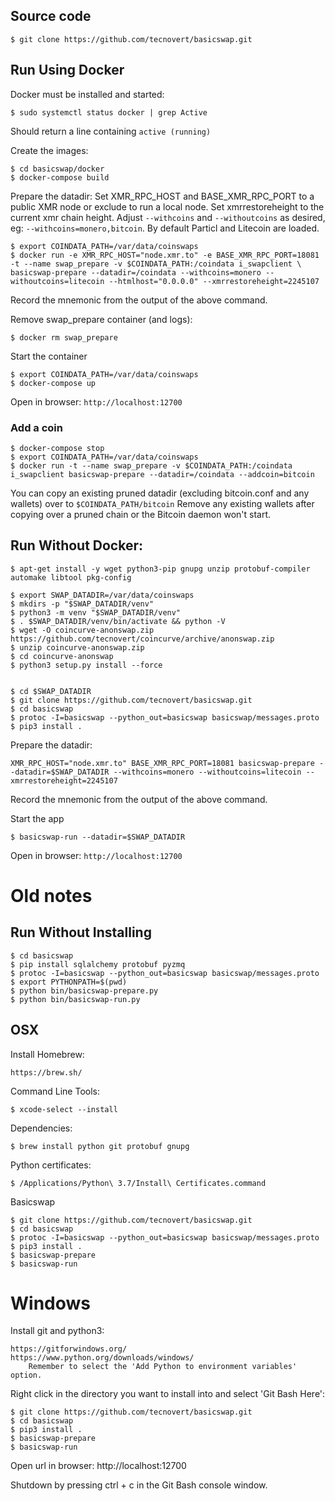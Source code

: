 
## Source code

    $ git clone https://github.com/tecnovert/basicswap.git


## Run Using Docker

Docker must be installed and started:

    $ sudo systemctl status docker | grep Active

Should return a line containing `active (running)`


Create the images:

    $ cd basicswap/docker
    $ docker-compose build

Prepare the datadir:
Set XMR_RPC_HOST and BASE_XMR_RPC_PORT to a public XMR node or exclude to run a local node.
Set xmrrestoreheight to the current xmr chain height.
Adjust `--withcoins` and `--withoutcoins` as desired, eg: `--withcoins=monero,bitcoin`.  By default Particl and Litecoin are loaded.

    $ export COINDATA_PATH=/var/data/coinswaps
    $ docker run -e XMR_RPC_HOST="node.xmr.to" -e BASE_XMR_RPC_PORT=18081 -t --name swap_prepare -v $COINDATA_PATH:/coindata i_swapclient \
    basicswap-prepare --datadir=/coindata --withcoins=monero --withoutcoins=litecoin --htmlhost="0.0.0.0" --xmrrestoreheight=2245107

Record the mnemonic from the output of the above command.

Remove swap_prepare container (and logs):

    $ docker rm swap_prepare


Start the container

    $ export COINDATA_PATH=/var/data/coinswaps
    $ docker-compose up

Open in browser: `http://localhost:12700`

### Add a coin

    $ docker-compose stop
    $ export COINDATA_PATH=/var/data/coinswaps
    $ docker run -t --name swap_prepare -v $COINDATA_PATH:/coindata i_swapclient basicswap-prepare --datadir=/coindata --addcoin=bitcoin

You can copy an existing pruned datadir (excluding bitcoin.conf and any wallets) over to `$COINDATA_PATH/bitcoin`
Remove any existing wallets after copying over a pruned chain or the Bitcoin daemon won't start.


## Run Without Docker:

    $ apt-get install -y wget python3-pip gnupg unzip protobuf-compiler automake libtool pkg-config

    $ export SWAP_DATADIR=/var/data/coinswaps
    $ mkdirs -p "$SWAP_DATADIR/venv"
    $ python3 -m venv "$SWAP_DATADIR/venv"
    $ . $SWAP_DATADIR/venv/bin/activate && python -V
    $ wget -O coincurve-anonswap.zip https://github.com/tecnovert/coincurve/archive/anonswap.zip
    $ unzip coincurve-anonswap.zip
    $ cd coincurve-anonswap
    $ python3 setup.py install --force


    $ cd $SWAP_DATADIR
    $ git clone https://github.com/tecnovert/basicswap.git
    $ cd basicswap
    $ protoc -I=basicswap --python_out=basicswap basicswap/messages.proto
    $ pip3 install .

Prepare the datadir:

    XMR_RPC_HOST="node.xmr.to" BASE_XMR_RPC_PORT=18081 basicswap-prepare --datadir=$SWAP_DATADIR --withcoins=monero --withoutcoins=litecoin --xmrrestoreheight=2245107

Record the mnemonic from the output of the above command.

Start the app

    $ basicswap-run --datadir=$SWAP_DATADIR

Open in browser: `http://localhost:12700`


Old notes
=============

## Run Without Installing

    $ cd basicswap
    $ pip install sqlalchemy protobuf pyzmq
    $ protoc -I=basicswap --python_out=basicswap basicswap/messages.proto
    $ export PYTHONPATH=$(pwd)
    $ python bin/basicswap-prepare.py
    $ python bin/basicswap-run.py


## OSX

Install Homebrew:

    https://brew.sh/

Command Line Tools:

    $ xcode-select --install

Dependencies:

    $ brew install python git protobuf gnupg

Python certificates:

    $ /Applications/Python\ 3.7/Install\ Certificates.command

Basicswap

    $ git clone https://github.com/tecnovert/basicswap.git
    $ cd basicswap
    $ protoc -I=basicswap --python_out=basicswap basicswap/messages.proto
    $ pip3 install .
    $ basicswap-prepare
    $ basicswap-run


# Windows

Install git and python3:

    https://gitforwindows.org/
    https://www.python.org/downloads/windows/
        Remember to select the 'Add Python to environment variables' option.

Right click in the directory you want to install into and select 'Git Bash Here':

    $ git clone https://github.com/tecnovert/basicswap.git
    $ cd basicswap
    $ pip3 install .
    $ basicswap-prepare
    $ basicswap-run

Open url in browser:
http://localhost:12700

Shutdown by pressing ctrl + c in the Git Bash console window.
